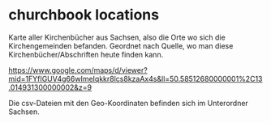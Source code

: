 # churchbook locations

Karte aller Kirchenbücher aus Sachsen, also die Orte wo sich die Kirchengemeinden befanden.
Geordnet nach Quelle, wo man diese Kirchenbücher/Abschriften heute finden kann.

https://www.google.com/maps/d/viewer?mid=1FYfIGUV4g66wImeIqkkr8lcs8kzaAx4s&ll=50.58512680000001%2C13.014931300000002&z=9

Die csv-Dateien mit den Geo-Koordinaten befinden sich im Unterordner Sachsen.